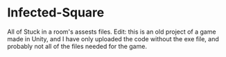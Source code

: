 # Infected-Square
All of Stuck in a room's assests files.
Edit: this is an old project of a game made in Unity, and I have only uploaded the code without the exe file, and probably not all of the files needed for the game.
